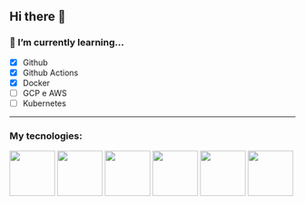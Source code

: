 ## Hi there 👋

<!--
**gabisssp/gabisssp** is a ✨ _special_ ✨ repository because its `README.md` (this file) appears on your GitHub profile.

Here are some ideas to get you started:

- 🔭 I’m currently working on ...
- 🌱 I’m currently learning ...
- 👯 I’m looking to collaborate on ...
- 🤔 I’m looking for help with ...
- 💬 Ask me about ...
- 📫 How to reach me: ...
- 😄 Pronouns: ...
- ⚡ Fun fact: ...
-->
### 🔭 I’m currently learning...
- [x] Github
- [x] Github Actions
- [x] Docker
- [ ] GCP e AWS
- [ ] Kubernetes 

---

### My tecnologies:

<img src="https://cdn.jsdelivr.net/gh/devicons/devicon@latest/icons/python/python-original-wordmark.svg" width="80px">   <img src="https://cdn.jsdelivr.net/gh/devicons/devicon@latest/icons/microsoftsqlserver/microsoftsqlserver-plain-wordmark.svg" width="80px">   <img src="https://cdn.jsdelivr.net/gh/devicons/devicon@latest/icons/sqldeveloper/sqldeveloper-original.svg" width="80px">   <img src="https://cdn.jsdelivr.net/gh/devicons/devicon@latest/icons/mysql/mysql-original-wordmark.svg" width="80px">   <img src="https://cdn.jsdelivr.net/gh/devicons/devicon@latest/icons/git/git-original.svg" width="80px">   <img src="https://cdn.jsdelivr.net/gh/devicons/devicon@latest/icons/jira/jira-original.svg" width="80px">
          
          
